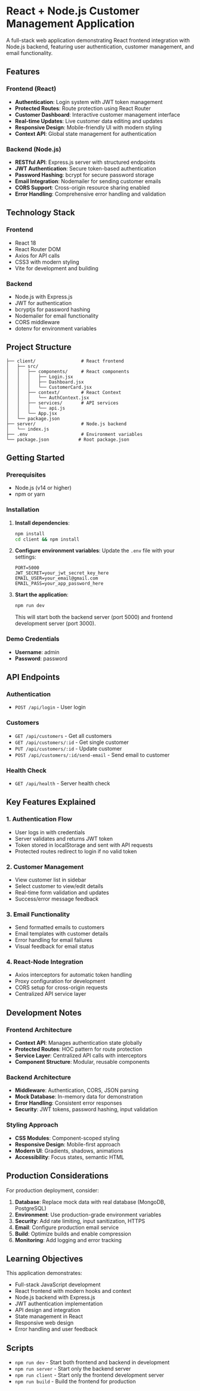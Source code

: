 # React + Node.js Customer Management Application

A full-stack web application demonstrating React frontend integration with Node.js backend, featuring user authentication, customer management, and email functionality.

## Features

### Frontend (React)
- **Authentication**: Login system with JWT token management
- **Protected Routes**: Route protection using React Router
- **Customer Dashboard**: Interactive customer management interface
- **Real-time Updates**: Live customer data editing and updates
- **Responsive Design**: Mobile-friendly UI with modern styling
- **Context API**: Global state management for authentication

### Backend (Node.js)
- **RESTful API**: Express.js server with structured endpoints
- **JWT Authentication**: Secure token-based authentication
- **Password Hashing**: bcrypt for secure password storage
- **Email Integration**: Nodemailer for sending customer emails
- **CORS Support**: Cross-origin resource sharing enabled
- **Error Handling**: Comprehensive error handling and validation

## Technology Stack

### Frontend
- React 18
- React Router DOM
- Axios for API calls
- CSS3 with modern styling
- Vite for development and building

### Backend
- Node.js with Express.js
- JWT for authentication
- bcryptjs for password hashing
- Nodemailer for email functionality
- CORS middleware
- dotenv for environment variables

## Project Structure

```
├── client/                 # React frontend
│   ├── src/
│   │   ├── components/     # React components
│   │   │   ├── Login.jsx
│   │   │   ├── Dashboard.jsx
│   │   │   └── CustomerCard.jsx
│   │   ├── context/        # React Context
│   │   │   └── AuthContext.jsx
│   │   ├── services/       # API services
│   │   │   └── api.js
│   │   └── App.jsx
│   └── package.json
├── server/                 # Node.js backend
│   └── index.js
├── .env                    # Environment variables
└── package.json           # Root package.json
```

## Getting Started

### Prerequisites
- Node.js (v14 or higher)
- npm or yarn

### Installation

1. **Install dependencies**:
   ```bash
   npm install
   cd client && npm install
   ```

2. **Configure environment variables**:
   Update the `.env` file with your settings:
   ```
   PORT=5000
   JWT_SECRET=your_jwt_secret_key_here
   EMAIL_USER=your_email@gmail.com
   EMAIL_PASS=your_app_password_here
   ```

3. **Start the application**:
   ```bash
   npm run dev
   ```
   This will start both the backend server (port 5000) and frontend development server (port 3000).

### Demo Credentials
- **Username**: admin
- **Password**: password

## API Endpoints

### Authentication
- `POST /api/login` - User login

### Customers
- `GET /api/customers` - Get all customers
- `GET /api/customers/:id` - Get single customer
- `PUT /api/customers/:id` - Update customer
- `POST /api/customers/:id/send-email` - Send email to customer

### Health Check
- `GET /api/health` - Server health check

## Key Features Explained

### 1. Authentication Flow
- User logs in with credentials
- Server validates and returns JWT token
- Token stored in localStorage and sent with API requests
- Protected routes redirect to login if no valid token

### 2. Customer Management
- View customer list in sidebar
- Select customer to view/edit details
- Real-time form validation and updates
- Success/error message feedback

### 3. Email Functionality
- Send formatted emails to customers
- Email templates with customer details
- Error handling for email failures
- Visual feedback for email status

### 4. React-Node Integration
- Axios interceptors for automatic token handling
- Proxy configuration for development
- CORS setup for cross-origin requests
- Centralized API service layer

## Development Notes

### Frontend Architecture
- **Context API**: Manages authentication state globally
- **Protected Routes**: HOC pattern for route protection
- **Service Layer**: Centralized API calls with interceptors
- **Component Structure**: Modular, reusable components

### Backend Architecture
- **Middleware**: Authentication, CORS, JSON parsing
- **Mock Database**: In-memory data for demonstration
- **Error Handling**: Consistent error responses
- **Security**: JWT tokens, password hashing, input validation

### Styling Approach
- **CSS Modules**: Component-scoped styling
- **Responsive Design**: Mobile-first approach
- **Modern UI**: Gradients, shadows, animations
- **Accessibility**: Focus states, semantic HTML

## Production Considerations

For production deployment, consider:

1. **Database**: Replace mock data with real database (MongoDB, PostgreSQL)
2. **Environment**: Use production-grade environment variables
3. **Security**: Add rate limiting, input sanitization, HTTPS
4. **Email**: Configure production email service
5. **Build**: Optimize builds and enable compression
6. **Monitoring**: Add logging and error tracking

## Learning Objectives

This application demonstrates:
- Full-stack JavaScript development
- React frontend with modern hooks and context
- Node.js backend with Express.js
- JWT authentication implementation
- API design and integration
- State management in React
- Responsive web design
- Error handling and user feedback

## Scripts

- `npm run dev` - Start both frontend and backend in development
- `npm run server` - Start only the backend server
- `npm run client` - Start only the frontend development server
- `npm run build` - Build the frontend for production